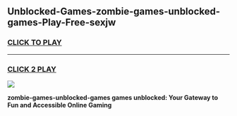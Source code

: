 
## Unblocked-Games-zombie-games-unblocked-games-Play-Free-sexjw
<h3>
<a href="https://premium76.site?title=zombie-games-unblocked-games&ref=10A">CLICK TO PLAY</a></h3>
<hr>

<h3>
<a href="https://premium76.site?title=zombie-games-unblocked-games&ref=10A">CLICK 2 PLAY</a>
  
</h3>

<a href="https://premium76.site?title=zombie-games-unblocked-games&ref=10A"><img src="https://clearcache.store/games.png"></a>


**zombie-games-unblocked-games games unblocked: Your Gateway to Fun and Accessible Online Gaming**
